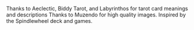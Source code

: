 Thanks to Aeclectic, Biddy Tarot, and Labyrinthos for tarot card meanings and descriptions
Thanks to Muzendo for high quality images.
Inspired by the Spindlewheel deck and games.